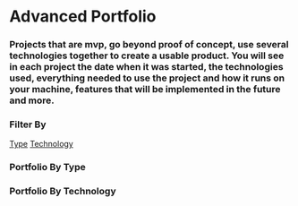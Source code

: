 # Advanced Portfolio

### Projects that are mvp, go beyond proof of concept, use several technologies together to create a usable product. You will see in each project the date when it was started, the technologies used, everything needed to use the project and how it runs on your machine, features that will be implemented in the future and more.

### Filter By
[Type](#type)
[Technology](#tech)

<h3 id="type">Portfolio By Type</h3>

<h3 id="tech">Portfolio By Technology</h3>
